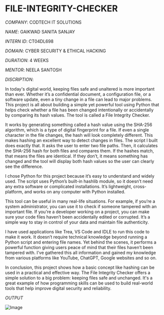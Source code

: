 # FILE-INTEGRITY-CHECKER

*COMPANY*: CODTECH IT SOLUTIONS

*NAME*: GAIKWAD SANITA SANJAY

*INTERN ID*: CT04DL698

*DOMAIN*: CYBER SECURITY & ETHICAL HACKING

*DURATION*: 4 WEEKS

*MENTOR*: NEELA SANTOSH

*DISCRIPTION*:  

In today's digital world, keeping files safe and unaltered is more important than ever. Whether it’s a confidential document, a configuration file, or a software update, even a tiny change in a file can lead to major problems. This project is all about building a simple yet powerful tool using Python that helps check whether a file has been changed intentionally or accidentally by comparing its hash values. The tool is called a File Integrity Checker. 

It works by generating something called a hash value using the SHA-256 algorithm, which is a type of digital fingerprint for a file. If even a single character in the file changes, the hash will look completely different. This makes hashing an excellent way to detect changes in files. The script I built does exactly that. It asks the user to enter two file paths. Then, it calculates the SHA-256 hash for both files and compares them. If the hashes match, that means the files are identical. If they don’t, it means something has changed and the tool will display both hash values so the user can clearly see the difference. 

I chose Python for this project because it’s easy to understand and widely used. The script uses Python’s built-in hashlib module, so it doesn’t need any extra software or complicated installations. It’s lightweight, cross-platform, and works on any computer with Python installed. 

This tool can be useful in many real-life situations. For example, if you’re a system administrator, you can use it to check if someone tampered with an important file. If you're a developer working on a project, you can make sure your code files haven’t been accidentally edited or corrupted. It’s a simple way to stay in control of your data and maintain file authenticity. 

I have used applications like Trea, VS Code and IDLE to run this code to make it work. It doesn’t require technical knowledge beyond running a Python script and entering file names. Yet behind the scenes, it performs a powerful function giving users peace of mind that their files haven’t been tampered with. I've gathered this all information and gained my knowledge from various platforms like YouTube, ChatGPT, Google websites and so on. 

In conclusion, this project shows how a basic concept like hashing can be used in a practical and effective way. The File Integrity Checker offers a simple solution to a big problem: keeping files safe and unchanged. It's a great example of how programming skills can be used to build real-world tools that help improve digital security and reliability.

*OUTPUT*

![Image](https://github.com/user-attachments/assets/1bf8f6ac-c32d-4379-ba5d-3e84e86867de)
